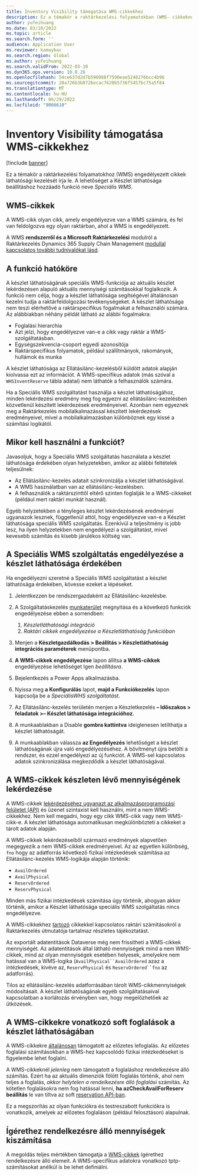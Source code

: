 ```yaml
---
title: Inventory Visibility támogatása WMS-cikkekhez
description: Ez a témakör a raktárkezelési folyamatokban (WMS- cikkeknél) engedélyezett cikkek láthatósági kezelését írja le.
author: yufeihuang
ms.date: 03/10/2022
ms.topic: article
ms.search.form: ''
audience: Application User
ms.reviewer: kamaybac
ms.search.region: Global
ms.author: yufeihuang
ms.search.validFrom: 2022-03-10
ms.dyn365.ops.version: 10.0.26
ms.openlocfilehash: 54ce637d2d7b590988f7590eae5248276bcc4b96
ms.sourcegitcommit: 28a726b3b0726ecac7620b5736f5457bc75a5f84
ms.translationtype: MT
ms.contentlocale: hu-HU
ms.lasthandoff: 06/29/2022
ms.locfileid: "9066610"
---
```

# <a name="inventory-visibility-support-for-wms-items"></a>Inventory Visibility támogatása WMS-cikkekhez

[!include [banner](../includes/banner.md)]

Ez a témakör a raktárkezelési folyamatokhoz (WMS) engedélyezett cikkek láthatósági kezelését írja le. A lehetőséget a Készlet láthatósága beállításhoz hozzáadó funkció neve *Speciális WMS*.

## <a name="wms-items"></a>WMS-cikkek

A WMS-cikk olyan cikk, amely engedélyezve van a WMS számára, és fel van feldolgozva egy olyan raktárban, ahol a WMS is engedélyezett.

A WMS **rendszerről és a Microsoft Raktárkezelési** modulról a Raktárkezelés Dynamics 365 Supply Chain Management [modullal kapcsolatos további tudnivalókat lásd](../warehousing/warehouse-management-overview.md).

## <a name="scope-of-the-feature"></a>A funkció hatóköre

A készlet láthatóságának speciális WMS-funkciója az aktuális készlet lekérdezésen alapuló aktuális mennyiségi számításokkal foglalkozik. A funkció nem célja, hogy a készlet láthatósága segítségével általánosan kezelni tudja a raktárfeldolgozási tevékenységeket. A készlet láthatósága nem teszi elérhetővé a raktárspecifikus fogalmakat a felhasználói számára. Az alábbiakban néhány példát látható az alábbi fogalmakra:

- Foglalási hierarchia
- Azt jelzi, hogy engedélyezve van-e a cikk vagy raktár a WMS-szolgáltatásban.
- Egységszekvencia-csoport egyedi azonosítója
- Raktárspecifikus folyamatok, például szállítmányok, rakományok, hullámok és munka

A készlet láthatósága az Ellátásilánc-kezelésből küldött adatok alapján kiolvassa ezt az információt. A WMS-specifikus adatok (más szóval a `WHSInventReserve` tábla adatai) nem láthatók a felhasználók számára.

Ha a Speciális WMS szolgáltatást használja a készlet láthatóságához, minden lekérdezési eredmény meg fog egyezni az ellátásilánc-kezelésben közvetlenül készített lekérdezések eredményeivel. Azonban nem egyeznek meg a Raktárkezelés mobilalkalmazással készített lekérdezések eredményeivel, mivel a mobilalkalmazásban különböznek egy kissé a számítási logikától.

## <a name="when-to-use-the-feature"></a>Mikor kell használni a funkciót?

Javasoljuk, hogy a Speciális WMS szolgáltatás használata a készlet láthatósága érdekében olyan helyzetekben, amikor az alábbi feltételek teljesülnek:

- Az Ellátásilánc-kezelés adatait szinkronizálja a készlet láthatóságával.
- A WMS használatban van az ellátásilánc-kezelésben.
- A felhasználók a raktárszinttől eltérő szinten foglalják le a WMS-cikkeket (például mert raktári munkát használ).

Egyéb helyzetekben a tényleges készlet lekérdezésének eredményei ugyanazok lesznek, függetlenül attól, hogy engedélyezve van-e a Készlet láthatósága speciális WMS szolgáltatás. Ezenkívül a teljesítmény is jobb lesz, ha ilyen helyzetekben nem engedélyezi a szolgáltatást, mivel kevesebb számítás és kisebb járulékos költség van.

## <a name="enable-the-advanced-wms-feature-for-inventory-visibility"></a>A Speciális WMS szolgáltatás engedélyezése a készlet láthatósága érdekében

Ha engedélyezni szeretné a Speciális WMS szolgáltatást a készlet láthatósága érdekében, kövesse ezeket a lépéseket.

1. Jelentkezzen be rendszergazdaként az Ellátásilánc-kezelésbe.
1. A Szolgáltatáskezelés [munkaterület](../../fin-ops-core/fin-ops/get-started/feature-management/feature-management-overview.md) megnyitása és a következő funkciók engedélyezése ebben a sorrendben:

    1. *Készletláthatósági integráció*
    1. *Raktári cikkek engedélyezése a Készletláthatóság funkcióban*

1. Menjen a **Készletgazdálkodás \> Beállítás \> Készletláthatóság integrációs paraméterek** menüpontba.
1. **A WMS-cikkek engedélyezése** lapon állítsa **a WMS-cikkek** engedélyezése lehetőséget Igen *beállításra*.
1. Bejelentkezés a Power Apps alkalmazásba.
1. Nyissa meg **a Konfigurálás** lapot, **majd a Funkciókezelés** lapon kapcsolja be a *SpeciálisWHS szolgáltatást*.
1. Az Ellátásilánc-kezelés területén menjen a Készletkezelés **– Időszakos \> feladatok \>– Készlet láthatósága integrációhoz**.
1. A munkaablakban a Disable **gombra kattintva** ideiglenesen letilthatja a készlet láthatóságát.
1. A munkaablakban válassza **az Engedélyezés** lehetőséget a készlet láthatóságának újra való engedélyezéséhez. A bővítményt újra betölti a rendszer, és ezzel engedélyezi az új funkciót. A WMS-sel kapcsolatos adatok szinkronizálása megkezdődik a készlet láthatóságával.

## <a name="query-on-hand-quantities-of-wms-items"></a>A WMS-cikkek készleten lévő mennyiségének lekérdezése

A WMS-cikkek [lekérdezéséhez ugyanazt az alkalmazásprogramozási felületet (API)](inventory-visibility-api.md) és üzenet szintaxist kell használni, mint a nem WMS-cikkekhez. Nem kell megadni, hogy egy cikk WMS-cikk vagy nem WMS-cikk-e. A készlet láthatósága automatikusan megkülönbözteti a cikkeket a tárolt adatok alapján.

A WMS-cikkek lekérdezéseiből származó eredmények alapvetően megegyezik a nem WMS-cikkek eredményeivel. Az az egyetlen különbség, `fno` hogy az adatforrás következő fizikai intézkedések számítása az Ellátásilánc-kezelés WMS-logikája alapján történik:

- `AvailOrdered`
- `AvailPhysical`
- `ReservOrdered`
- `ReservPhysical`

Minden más fizikai intézkedések számítása úgy történik, ahogyan akkor történik, amikor a Készlet láthatósága speciális WMS szolgáltatás nincs engedélyezve.

A WMS-cikkekhez [tartozó](https://www.microsoft.com/download/details.aspx?id=43284) cikkekkel kapcsolatos raktári számításokról a Raktárkezelés útmutatója tartalmaz részletes tájékoztatást.

Az exportált adatentitások Dataverse még nem frissítheti a WMS-cikkek mennyiségét. Az adatentitások által látható mennyiségek mind a nem WMS-cikkek, mind az olyan mennyiségek esetében helyesek, amelyekre nem hatással van a WMS-logika (`AvailPhysical``AvailOrdered` azaz a intézkedések, kivéve az, `ReservPhysical` és `ReservOrdered``fno` az adatforrás).

Tilos az ellátásilánc-kezelés adatforrásában tárolt WMS-cikkmennyiségek módosításait. A készlet láthatóságának egyéb szolgáltatásaival kapcsolatban a korlátozás érvényben van, hogy megelőzhetőek az ütközések.

## <a name="soft-reservations-on-wms-items-in-inventory-visibility"></a>A WMS-cikkekre vonatkozó soft foglalások a készlet láthatóságában

A WMS-cikkekre [általánosan](inventory-visibility-reservations.md) támogatott az előzetes lefoglalás. Az előzetes foglalási számításokban a WMS-hez kapcsolódó fizikai intézkedéseket is figyelembe lehet foglalni. 

A WMS-cikkeknél *jelenleg* nem támogatott a foglaláshoz rendelkezésre álló számítás. Ezért ha az aktuális dimenziók fölött foglalás történik, ahol nem teljes a foglalás, *akkor helytelen a rendelkezésre álló foglalási* számítás. Az kötetlen foglalásokra nem fog hatással lenni, **ha azCheckAvailForReserv beállítás** le van tiltva az soft [reservation API-ban](inventory-visibility-api.md#create-one-reservation-event).

Ez a megszorítás az olyan funkciókra és testreszabott funkciókra is vonatkozik, amelyek az előzetes foglaláson (például felosztáson) alapulnak.

## <a name="calculate-available-to-promise-quantities"></a>Ígérethez rendelkezésre álló mennyiségek kiszámítása

A megoldás teljes mértékben támogatja a [WMS-cikkek](inventory-visibility-available-to-promise.md) ígérethez rendelkezésre álló elemeit. A WMS-specifikus adatokra vonatkozó tptp-számításokat anélkül is be lehet definiálni.
